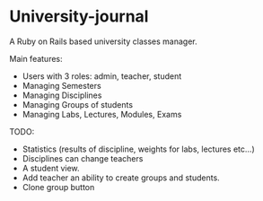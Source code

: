 # University-journal
A Ruby on Rails based university classes manager.

Main features:
- Users with 3 roles: admin, teacher, student
- Managing Semesters
- Managing Disciplines
- Managing Groups of students
- Managing Labs, Lectures, Modules, Exams

TODO:
- Statistics (results of discipline, weights for labs, lectures etc...)
- Disciplines can change teachers
- A student view.
- Add teacher an ability to create groups and students.
- Clone group button